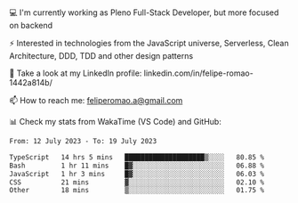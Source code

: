 💻 I'm currently working as Pleno Full-Stack Developer, but more focused on backend

⚡ Interested in technologies from the JavaScript universe, Serverless, Clean Architecture, DDD, TDD and other design patterns

👥 Take a look at my LinkedIn profile: linkedin.com/in/felipe-romao-1442a814b/

📫 How to reach me: feliperomao.a@gmail.com

📊 Check my stats from WakaTime (VS Code) and GitHub:

<!--START_SECTION:waka-->

```txt
From: 12 July 2023 - To: 19 July 2023

TypeScript   14 hrs 5 mins   ████████████████████▒░░░░   80.85 %
Bash         1 hr 11 mins    █▓░░░░░░░░░░░░░░░░░░░░░░░   06.88 %
JavaScript   1 hr 3 mins     █▓░░░░░░░░░░░░░░░░░░░░░░░   06.03 %
CSS          21 mins         ▓░░░░░░░░░░░░░░░░░░░░░░░░   02.10 %
Other        18 mins         ▒░░░░░░░░░░░░░░░░░░░░░░░░   01.75 %
```

<!--END_SECTION:waka-->
